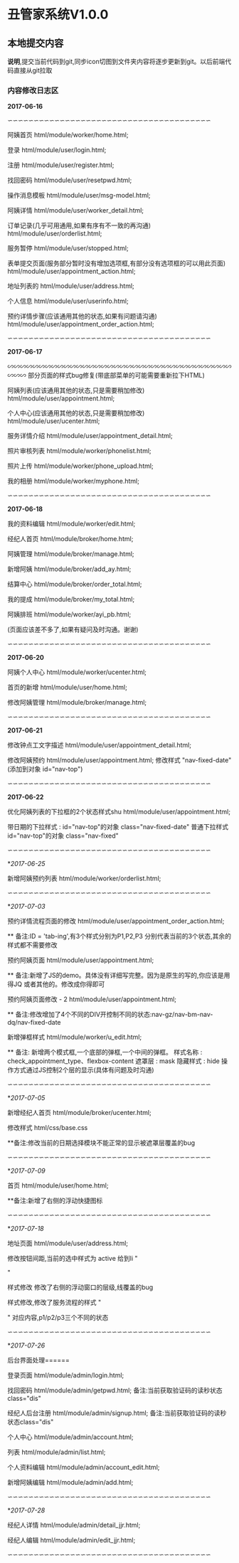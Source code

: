 # 丑管家系统V1.0.0

## 本地提交内容

**说明**,提交当前代码到git,同步icon切图到文件夹内容将逐步更新到git。以后前端代码直接从git拉取


### 内容修改日志区


**2017-06-16**

∽∽∽∽∽∽∽∽∽∽∽∽∽∽∽∽∽∽∽∽∽∽∽∽∽∽∽∽∽∽∽∽∽∽∽∽∽∽∽

阿姨首页
html/module/worker/home.html;

登录
html/module/user/login.html;

注册
html/module/user/register.html;

找回密码
html/module/user/resetpwd.html;

操作消息模板
html/module/user/msg-model.html;

阿姨详情
html/module/user/worker_detail.html;

订单记录(几乎可用通用,如果有序有不一致的再沟通)
html/module/user/orderlist.html;

服务暂停
html/module/user/stopped.html;

表单提交页面(服务部分暂时没有增加选项框,有部分没有选项框的可以用此页面)
html/module/user/appointment_action.html;

地址列表的
html/module/user/address.html;

个人信息
html/module/user/userinfo.html;

预约详情步骤(应该通用其他的状态,如果有问题请沟通)
html/module/user/appointment_order_action.html;

∽∽∽∽∽∽∽∽∽∽∽∽∽∽∽∽∽∽∽∽∽∽∽∽∽∽∽∽∽∽∽∽∽∽∽∽∽∽∽

**2017-06-17**

∽∽∽∽∽∽∽∽∽∽∽∽∽∽∽∽∽∽∽∽∽∽∽∽∽∽∽∽∽∽∽∽∽∽∽∽∽∽∽
部分页面的样式bug修复(带底部菜单的可能需要重新拉下HTML)


阿姨列表(应该通用其他的状态,只是需要稍加修改)
html/module/user/appointment.html;


个人中心(应该通用其他的状态,只是需要稍加修改)
html/module/user/ucenter.html;


服务详情介绍
html/module/user/appointment_detail.html;


照片审核列表
html/module/worker/phonelist.html;

照片上传
html/module/worker/phone_upload.html;

我的相册
html/module/worker/myphone.html;


∽∽∽∽∽∽∽∽∽∽∽∽∽∽∽∽∽∽∽∽∽∽∽∽∽∽∽∽∽∽∽∽∽∽∽∽∽∽∽

**2017-06-18**

我的资料编辑
html/module/worker/edit.html;

经纪人首页
html/module/broker/home.html;

阿姨管理
html/module/broker/manage.html;

新增阿姨
html/module/broker/add_ay.html;

结算中心
html/module/broker/order_total.html;

我的提成
html/module/broker/my_total.html;

阿姨排班
html/module/worker/ayi_pb.html;


(页面应该差不多了,如果有疑问及时沟通。谢谢)


∽∽∽∽∽∽∽∽∽∽∽∽∽∽∽∽∽∽∽∽∽∽∽∽∽∽∽∽∽∽∽∽∽∽∽∽∽∽∽

**2017-06-20**

阿姨个人中心
html/module/worker/ucenter.html;

首页的新增
html/module/user/home.html;

修改阿姨管理
html/module/broker/manage.html;


∽∽∽∽∽∽∽∽∽∽∽∽∽∽∽∽∽∽∽∽∽∽∽∽∽∽∽∽∽∽∽∽∽∽∽∽∽∽∽

**2017-06-21**

修改钟点工文字描述
html/module/user/appointment_detail.html;

修改阿姨预约
html/module/user/appointment.html;
修改样式 "nav-fixed-date"(添加到对象 id="nav-top")

∽∽∽∽∽∽∽∽∽∽∽∽∽∽∽∽∽∽∽∽∽∽∽∽∽∽∽∽∽∽∽∽∽∽∽∽∽∽∽

**2017-06-22**

优化阿姨列表的下拉框的2个状态样式shu
html/module/user/appointment.html;


带日期的下拉样式 : id="nav-top"的对象 class="nav-fixed-date"
普通下拉样式 id="nav-top"的对象 class="nav-fixed"

∽∽∽∽∽∽∽∽∽∽∽∽∽∽∽∽∽∽∽∽∽∽∽∽∽∽∽∽∽∽∽∽∽∽∽∽∽∽∽

**2017-06-25*

新增阿姨预约列表
html/module/worker/orderlist.html;


∽∽∽∽∽∽∽∽∽∽∽∽∽∽∽∽∽∽∽∽∽∽∽∽∽∽∽∽∽∽∽∽∽∽∽∽∽∽∽

**2017-07-03*

预约详情流程页面的修改
html/module/user/appointment_order_action.html;

** 备注:ID = 'tab-ing',有3个样式分别为P1,P2,P3 分别代表当前的3个状态,其余的样式都不需要修改

预约阿姨页面
html/module/user/appointment.html;

** 备注:新增了JS的demo。具体没有详细写完整。因为是原生的写的,你应该是用得JQ 或者其他的。修改成你得即可


预约阿姨页面修改 - 2
html/module/user/appointment.html;

** 备注:修改增加了4个不同的DIV开控制不同的状态:nav-gz/nav-bm-nav-dq/nav-fixed-date


新增弹框样式
html/module/worker/u_edit.html;

** 备注: 新增两个模式框,一个底部的弹框,一个中间的弹框。
样式名称 : check_appointment_type、flexbox-content
遮罩层 :  mask
隐藏样式 :  hide
操作方式通过JS控制2个层的显示(具体有问题及时沟通)


∽∽∽∽∽∽∽∽∽∽∽∽∽∽∽∽∽∽∽∽∽∽∽∽∽∽∽∽∽∽∽∽∽∽∽∽∽∽∽

**2017-07-05*

新增经纪人首页
html/module/broker/ucenter.html;


修改样式
html/css/base.css

**备注:修改当前的日期选择模块不能正常的显示被遮罩层覆盖的bug

∽∽∽∽∽∽∽∽∽∽∽∽∽∽∽∽∽∽∽∽∽∽∽∽∽∽∽∽∽∽∽∽∽∽∽∽∽∽∽

**2017-07-09*

首页
html/module/user/home.html;

**备注:新增了右侧的浮动快捷图标


∽∽∽∽∽∽∽∽∽∽∽∽∽∽∽∽∽∽∽∽∽∽∽∽∽∽∽∽∽∽∽∽∽∽∽∽∽∽∽

**2017-07-18*

地址页面
html/module/user/address.html;

修改按钮间距,当前的选中样式为 active 给到li " <div class="li active">"

样式修改
修改了右侧的浮动窗口的层级,线覆盖的bug

样式修改,修改了服务流程的样式
"<div class="flexbox flexbox-align flexbox-flex1 flexbox-column p3" id="tab-ing">" 对应内容,p1/p2/p3三个不同的状态

∽∽∽∽∽∽∽∽∽∽∽∽∽∽∽∽∽∽∽∽∽∽∽∽∽∽∽∽∽∽∽∽∽∽∽∽∽∽∽

**2017-07-26*

后台界面处理======


登录页面
html/module/admin/login.html;

找回密码
html/module/admin/getpwd.html;
备注:当前获取验证码的读秒状态class="dis"

经纪人后台注册
html/module/admin/signup.html;
备注:当前获取验证码的读秒状态class="dis"

个人中心
html/module/admin/account.html;

列表
html/module/admin/list.html;

个人资料编辑
html/module/admin/account_edit.html;

新增阿姨编辑
html/module/admin/add.html;

∽∽∽∽∽∽∽∽∽∽∽∽∽∽∽∽∽∽∽∽∽∽∽∽∽∽∽∽∽∽∽∽∽∽∽∽∽∽∽

**2017-07-28*

经纪人详情
html/module/admin/detail_jjr.html;

经纪人编辑
html/module/admin/edit_jjr.html;


∽∽∽∽∽∽∽∽∽∽∽∽∽∽∽∽∽∽∽∽∽∽∽∽∽∽∽∽∽∽∽∽∽∽∽∽∽∽∽